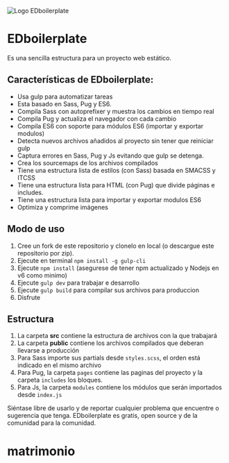 ![Logo EDboilerplate](https://ed.team/sites/default/files/EDboilerplate-logo.png)

# EDboilerplate

Es una sencilla estructura para un proyecto web estático.

## Características de EDboilerplate:

* Usa gulp para automatizar tareas
* Esta basado en Sass, Pug y ES6.
* Compila Sass con autoprefixer y muestra los cambios en tiempo real
* Compila Pug y actualiza el navegador con cada cambio
* Compila ES6 con soporte para módulos ES6 (importar y exportar modulos)
* Detecta nuevos archivos añadidos al proyecto sin tener que reiniciar gulp
* Captura errores en Sass, Pug y Js evitando que gulp se detenga.
* Crea los sourcemaps de los archivos compilados
* Tiene una estructura lista de estilos (con Sass) basada en SMACSS y ITCSS
* Tiene una estructura lista para HTML (con Pug) que divide páginas e includes.
* Tiene una estructura lista para importar y exportar modulos ES6
* Optimiza y comprime imágenes

## Modo de uso

1. Cree un fork de este repositorio y clonelo en local (o descargue este repositorio por zip).
2. Ejecute en terminal `npm install -g gulp-cli`
3. Ejecute `npm install` (asegurese de tener npm actualizado y Nodejs en v6 como minimo)
4. Ejecute `gulp dev` para trabajar e desarrollo
5. Ejecute `gulp build` para compilar sus archivos para produccion
6. Disfrute

## Estructura

1. La carpeta **src** contiene la estructura de archivos con la que trabajará
2. La carpeta **public** contiene los archivos compilados que deberan llevarse a producción
3. Para Sass importe sus partials desde `styles.scss`, el orden está indicado en el mismo archivo
4. Para Pug, la carpeta `pages` contiene las paginas del proyecto y la carpeta `includes` los bloques.
5. Para Js, la carpeta `modules` contiene los módulos que serán importados desde `index.js`

Siéntase libre de usarlo y de reportar cualquier problema que encuentre o sugerencia que tenga.
EDboilerplate es gratis, open source y de la comunidad para la comunidad.
# matrimonio

